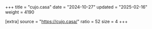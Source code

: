 +++
title = "cujo.casa"
date = "2024-10-27"
updated = "2025-02-16"
weight = 4190

[extra]
source = "https://cujo.casa/"
ratio = 52
size = 4
+++
